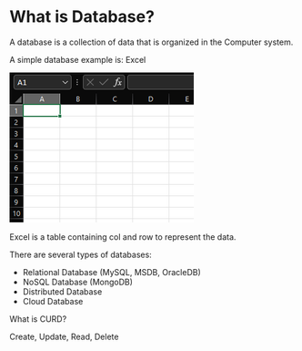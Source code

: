 # What is Database?

A database is a collection of data that is organized in the Computer system.



A simple database example is: Excel&#x20;

![](<../.gitbook/assets/image (2) (1).png>)

Excel is a table containing col and row to represent the data.&#x20;



There are several types of databases:

* Relational Database (MySQL, MSDB, OracleDB)
* NoSQL Database (MongoDB)
* Distributed Database
* Cloud Database



What is CURD?

Create, Update, Read, Delete
